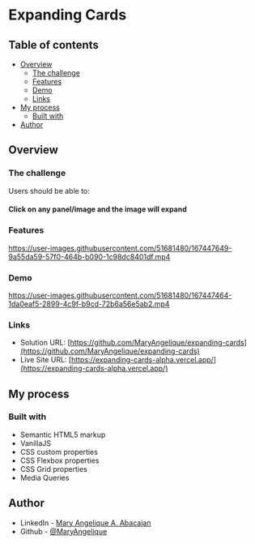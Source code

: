 # Expanding Cards

## Table of contents

- [Overview](#overview)
  - [The challenge](#the-challenge)
  - [Features](#features)
  - [Demo](#demo)
  - [Links](#links)
- [My process](#my-process)
  - [Built with](#built-with)
- [Author](#author)

## Overview

### The challenge

Users should be able to:

#### Click on any panel/image and the image will expand

### Features

https://user-images.githubusercontent.com/51681480/167447649-9a55da59-57f0-464b-b090-1c98dc8401df.mp4

### Demo
https://user-images.githubusercontent.com/51681480/167447464-1da0eaf5-2899-4c9f-b9cd-72b6a56e5ab2.mp4

### Links

- Solution URL: [https://github.com/MaryAngelique/expanding-cards](https://github.com/MaryAngelique/expanding-cards)
- Live Site URL: [https://expanding-cards-alpha.vercel.app/](https://expanding-cards-alpha.vercel.app/)

## My process

### Built with

- Semantic HTML5 markup
- VanillaJS
- CSS custom properties
- CSS Flexbox properties
- CSS Grid properties
- Media Queries

## Author

- LinkedIn - [Mary Angelique A. Abacajan](https://github.com/MaryAngelique/)
- Github - [@MaryAngelique](https://www.github.com/MaryAngelique)


